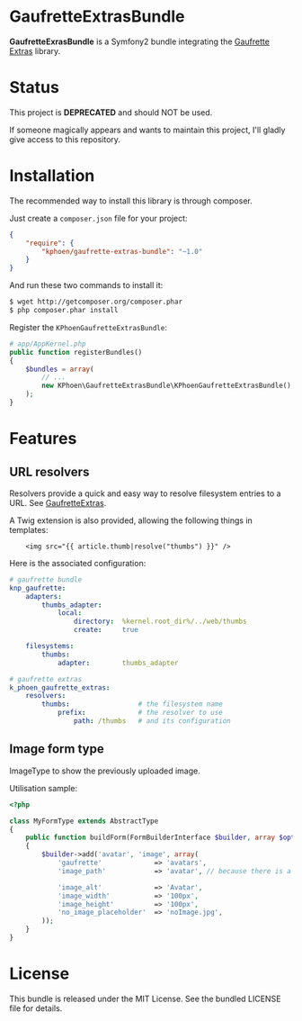 GaufretteExtrasBundle
=====================

**GaufretteExrasBundle** is a Symfony2 bundle integrating the [Gaufrette Extras](https://github.com/K-Phoen/gaufrette-extras) library.

Status
======

This project is **DEPRECATED** and should NOT be used. 

If someone magically appears and wants to maintain this project, I'll gladly give access to this repository.

Installation
============

The recommended way to install this library is through composer.

Just create a `composer.json` file for your project:

```json
{
    "require": {
        "kphoen/gaufrette-extras-bundle": "~1.0"
    }
}
```

And run these two commands to install it:

```bash
$ wget http://getcomposer.org/composer.phar
$ php composer.phar install
```

Register the `KPhoenGaufretteExtrasBundle`:

```php
# app/AppKernel.php
public function registerBundles()
{
    $bundles = array(
        // ...
        new KPhoen\GaufretteExtrasBundle\KPhoenGaufretteExtrasBundle(),
    );
}
```


Features
========

URL resolvers
-------------

Resolvers provide a quick and easy way to resolve filesystem entries to a URL.
See [GaufretteExtras](https://github.com/K-Phoen/gaufrette-extras).

A Twig extension is also provided, allowing the following things in templates:

```jinja
    <img src="{{ article.thumb|resolve("thumbs") }}" />
```

Here is the associated configuration:

```yaml
# gaufrette bundle
knp_gaufrette:
    adapters:
        thumbs_adapter:
            local:
                directory:  %kernel.root_dir%/../web/thumbs
                create:     true

    filesystems:
        thumbs:
            adapter:        thumbs_adapter

# gaufrette extras
k_phoen_gaufrette_extras:
    resolvers:
        thumbs:                 # the filesystem name
            prefix:             # the resolver to use
                path: /thumbs   # and its configuration
```


Image form type
---------------

ImageType to show the previously uploaded image.

Utilisation sample:

```php
<?php

class MyFormType extends AbstractType
{
    public function buildForm(FormBuilderInterface $builder, array $options)
    {
        $builder->add('avatar', 'image', array(
            'gaufrette'             => 'avatars',
            'image_path'            => 'avatar', // because there is a getAvatar() method in the data class

            'image_alt'             => 'Avatar',
            'image_width'           => '100px',
            'image_height'          => '100px',
            'no_image_placeholder'  => 'noImage.jpg',
        ));
    }
}
```


License
=======

This bundle is released under the MIT License. See the bundled LICENSE file
for details.
